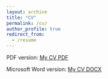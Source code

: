 ```yaml
---
layout: archive
title: "CV"
permalink: /cv/
author_profile: true
redirect_from:
  - /resume
---
```

PDF version: [My CV PDF](http://Shengbo-Wang.github.io/files/CV/CV.pdf)

Microsoft Word version: [My CV DOCX](http://Shengbo-Wang.github.io/files/CV/CV.docx)
